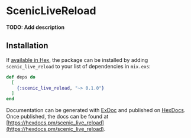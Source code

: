 # ScenicLiveReload

**TODO: Add description**

## Installation

If [available in Hex](https://hex.pm/docs/publish), the package can be installed
by adding `scenic_live_reload` to your list of dependencies in `mix.exs`:

```elixir
def deps do
  [
    {:scenic_live_reload, "~> 0.1.0"}
  ]
end
```

Documentation can be generated with [ExDoc](https://github.com/elixir-lang/ex_doc)
and published on [HexDocs](https://hexdocs.pm). Once published, the docs can
be found at [https://hexdocs.pm/scenic_live_reload](https://hexdocs.pm/scenic_live_reload).

